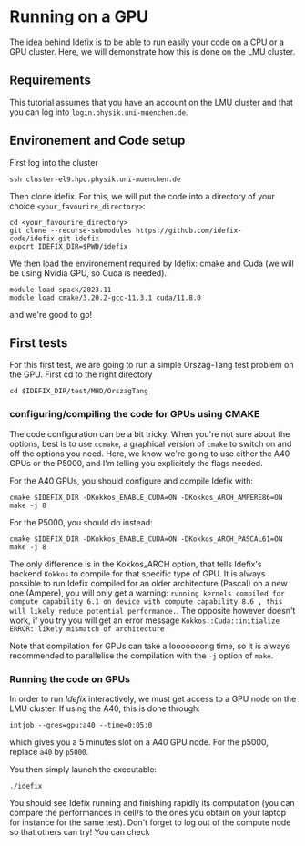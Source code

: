 # Running on a GPU

The idea behind Idefix is to be able to run easily your code on a CPU or a GPU cluster. Here, we will demonstrate how this is done on the LMU cluster.

## Requirements

This tutorial assumes that you have an account on the LMU cluster and that you can log into `login.physik.uni-muenchen.de`.

## Environement and Code setup

First log into the cluster

```shell
ssh cluster-el9.hpc.physik.uni-muenchen.de
```

Then clone idefix. For this, we will put the code into a directory of your choice `<your_favourire_directory>`:
```shell
cd <your_favourire_directory>
git clone --recurse-submodules https://github.com/idefix-code/idefix.git idefix
export IDEFIX_DIR=$PWD/idefix
```

We then load the environement required by Idefix: cmake and Cuda (we will be using Nvidia GPU, so Cuda is needed). 

```shell
module load spack/2023.11
module load cmake/3.20.2-gcc-11.3.1 cuda/11.8.0
```

and we're good to go!

## First tests

For this first test, we are going to run a simple Orszag-Tang test problem on the GPU. First cd to the right directory

```shell
cd $IDEFIX_DIR/test/MHD/OrszagTang
```

### configuring/compiling the code for GPUs using CMAKE

The code configuration can be a bit tricky. When you're not sure about the options, best is to use `ccmake`, a graphical version of `cmake` to switch on and off the options you need. Here, we know we're going to use either the A40 GPUs 
or the P5000, and I'm telling you explicitely the flags needed.

For the A40 GPUs, you should configure and compile Idefix with:

```shell
cmake $IDEFIX_DIR -DKokkos_ENABLE_CUDA=ON -DKokkos_ARCH_AMPERE86=ON
make -j 8
```

For the P5000, you should do instead:
```shell
cmake $IDEFIX_DIR -DKokkos_ENABLE_CUDA=ON -DKokkos_ARCH_PASCAL61=ON
make -j 8
```

The only difference is in the Kokkos_ARCH option, that tells Idefix's backend `Kokkos` to compile for that specific type of GPU. It is always possible to run Idefix compiled for an older architecture (Pascal) on a new one (Ampere), you will only get a warning: `running kernels compiled for compute capability 6.1 on device with compute capability 8.6 , this will likely reduce potential performance.`. The opposite however doesn't work, if you try you will get an error message `Kokkos::Cuda::initialize ERROR: likely mismatch of architecture`

Note that compilation for GPUs can take a looooooong time, so it is always recommended to parallelise the compilation with the `-j` option of `make`.

### Running the code on GPUs

In order to run *Idefix* interactively, we must get access to a GPU node on the LMU cluster. If using the A40, this is done through:

```shell
intjob --gres=gpu:a40 --time=0:05:0
```
which gives you a 5 minutes slot on a A40 GPU node. For the p5000, replace `a40` by `p5000`.

You then simply launch the executable:

```shell
./idefix
```

You should see Idefix running and finishing rapidly its computation (you can compare the performances in cell/s to the ones you obtain on your laptop for instance for the same test). 
Don't forget to log out of the compute node so that others can try! You can check


